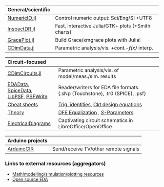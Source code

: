 <!-- Reference-style links to make tables & lists more readable -->
[NumericIO]: https://github.com/ma-laforge/NumericIO.jl
[InspectDR]: https://github.com/ma-laforge/InspectDR.jl
[GracePlot]: https://github.com/ma-laforge/GracePlot.jl
[CDimData]: https://github.com/ma-laforge/CDimData.jl
[CDimCircuits]: https://github.com/ma-laforge/CDimCircuits.jl
[EDAData]: https://github.com/ma-laforge/CMDimCircuits.jl/blob/master/doc/EDAData.md
[SpiceData]: https://github.com/ma-laforge/SpiceData.jl
[LibPSF]: https://github.com/ma-laforge/LibPSF.jl
[PSFWrite]: https://github.com/ma-laforge/PSFWrite.jl

[ElectricalDiagrams]: https://github.com/ma-laforge/ElectricalDiagrams
[Cheatsheets]: https://github.com/ma-laforge/DocsLaTeX_Electrical
[CSTrig]: https://raw.githubusercontent.com/ma-laforge/DocsLaTeX_Electrical/master/RepoPDF/TrigIdentities.pdf
[CSCkt]: https://raw.githubusercontent.com/ma-laforge/DocsLaTeX_Electrical/master/RepoPDF/CktDesignEq.pdf
[Theory]: https://github.com/ma-laforge/DocsLaTeX_Electrical
[TDFE]: https://raw.githubusercontent.com/ma-laforge/DocsLaTeX_Electrical/master/RepoPDF/FilterDFE.pdf
[TSParam]: https://raw.githubusercontent.com/ma-laforge/DocsLaTeX_Electrical/master/RepoPDF/SParameters.pdf

[ArduinoCIR]: https://github.com/ma-laforge/ArduinoCIR

[EXTmodelling]: https://ma-laforge.github.io/extresouces/modelling
[EXTopensrcEDA]: https://ma-laforge.github.io/extresouces/opensrceda


| General/scientific |   |
| :--- | :--- |
| [NumericIO.jl][NumericIO] | Control numeric output: Sci/Eng/SI +UTF8  |
| [InspectDR.jl][InspectDR] | Fast, interactive Julia/GTK+ plots (+Smith charts) |
| [GracePlot.jl][GracePlot] | Build Grace/xmgrace plots with Julia! |
| [CDimData.jl][CDimData] | Parametric analysis/vis. +cont.-<var>f(x)</var> interp. |

| Circuit-focused |   |
| :--- | :--- |
| [CDimCircuits.jl][CDimCircuits] | Parametric analysis/vis. of model/meas./sim. results |
| [EDAData], [SpiceData], <br> [LibPSF], [PSFWrite] | Reader/writers for EDA file formats.<br>{.sNp (Touchstone), .tr0 (SPICE), .psf} |
| [Cheat sheets][Cheatsheets] | [Trig. identities][CSTrig], [Ckt design equations][CSCkt] |
| [Theory] | [DFE Equalization][TDFE] , [<var>S</var>-Parameters][TSParam] |
| [ElectricalDiagrams] | Captivating circuit schematics in LibreOffice/OpenOffice |

| Arduino projects |   |
| :--- | :--- |
| [ArduinoCIR] | Send/receive TV/other remote signals |

### Links to external resources (aggregators)
 - [Math/modelling/simulation/plotting resources][EXTmodelling]
 - [Open source EDA][EXTopensrcEDA]


<!--
**ma-laforge/ma-laforge** is a ✨ _special_ ✨ repository because its `README.md` (this file) appears on your GitHub profile.

Here are some ideas to get you started:

- 🔭 I’m currently working on ...
- 🌱 I’m currently learning ...
- 👯 I’m looking to collaborate on ...
- 🤔 I’m looking for help with ...
- 💬 Ask me about ...
- 📫 How to reach me: ...
- 😄 Pronouns: ...
- ⚡ Fun fact: ...
-->
